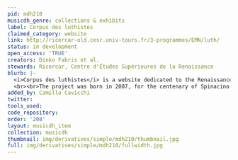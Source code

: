 ```yaml
---
pid: mdh210
musicdh_genre: collections & exhibits
label: Corpus des luthistes
claimed_category: website
link: http://ricercar-old.cesr.univ-tours.fr/3-programmes/EMN/luth/
status: in development
open_access: 'TRUE'
creators: Dinko Fabris et al.
stewards: Ricercar, Centre d'Études Supérieures de la Renaissance
blurb: |-
  <i>Corpus des luthistes</i> is a website dedicated to the Renaissance lute tablatures. The site collects the digital reproductions of three sixteenth-century tablatures by the Italian lutenists Francesco Spinacino and Vincenzo Capirola. Download free of charge the reproductions of the sources in pdf file, as well as the analytical descriptions of the sources.
  <br><br>The project was born in 2007, for the centenary of Spinacino’s first book tablature edition, as a digital development of the researches in this field by Jean-Michel Vaccaro, for the series Corpus des Luthistes Français (CNRS editions), and by many other visiting scholars of the Center for Renaissance Studies in Tours. This is a project in progress, periodically enriched with new digital reproductions and modern transcriptions of tablatures.
added_by: Camilla Cavicchi
twitter: 
tools_used: 
code_repository: 
order: '208'
layout: musicdh_item
collection: musicdh
thumbnail: img/derivatives/simple/mdh210/thumbnail.jpg
full: img/derivatives/simple/mdh210/fullwidth.jpg
---
```

